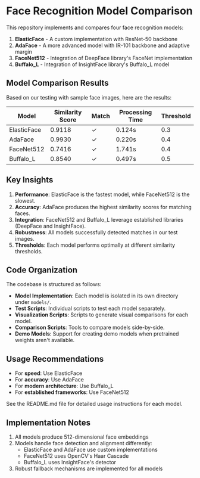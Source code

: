# Face Recognition Model Comparison

This repository implements and compares four face recognition models:

1. **ElasticFace** - A custom implementation with ResNet-50 backbone
2. **AdaFace** - A more advanced model with IR-101 backbone and adaptive margin
3. **FaceNet512** - Integration of DeepFace library's FaceNet implementation
4. **Buffalo_L** - Integration of InsightFace library's Buffalo_L model

## Model Comparison Results

Based on our testing with sample face images, here are the results:

| Model | Similarity Score | Match | Processing Time | Threshold |
|-------|-----------------|-------|----------------|-----------|
| ElasticFace | 0.9118 | ✓ | 0.124s | 0.3 |
| AdaFace | 0.9930 | ✓ | 0.220s | 0.4 |
| FaceNet512 | 0.7416 | ✓ | 1.741s | 0.4 |
| Buffalo_L | 0.8540 | ✓ | 0.497s | 0.5 |

## Key Insights

1. **Performance**: ElasticFace is the fastest model, while FaceNet512 is the slowest.
2. **Accuracy**: AdaFace produces the highest similarity scores for matching faces.
3. **Integration**: FaceNet512 and Buffalo_L leverage established libraries (DeepFace and InsightFace).
4. **Robustness**: All models successfully detected matches in our test images.
5. **Thresholds**: Each model performs optimally at different similarity thresholds.

## Code Organization

The codebase is structured as follows:

- **Model Implementation**: Each model is isolated in its own directory under `models/`.
- **Test Scripts**: Individual scripts to test each model separately.
- **Visualization Scripts**: Scripts to generate visual comparisons for each model.
- **Comparison Scripts**: Tools to compare models side-by-side.
- **Demo Models**: Support for creating demo models when pretrained weights aren't available.

## Usage Recommendations

- For **speed**: Use ElasticFace
- For **accuracy**: Use AdaFace
- For **modern architecture**: Use Buffalo_L
- For **established frameworks**: Use FaceNet512

See the README.md file for detailed usage instructions for each model.

## Implementation Notes

1. All models produce 512-dimensional face embeddings
2. Models handle face detection and alignment differently:
   - ElasticFace and AdaFace use custom implementations
   - FaceNet512 uses OpenCV's Haar Cascade
   - Buffalo_L uses InsightFace's detector
3. Robust fallback mechanisms are implemented for all models 